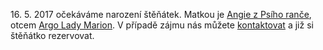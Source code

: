 16\. 5\. 2017 očekáváme narození štěňátek.
Matkou je [Angie z Psího ranče](/nasi-psi#Angie), otcem [Argo Lady Marion](https://www.hovawart.cz/databaze/psi/info.php?id=7577).
V případě zájmu nás můžete [kontaktovat](/kontakt) a již si štěňátko rezervovat. 
